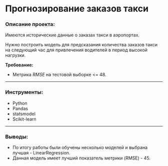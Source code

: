 # Прогнозирование заказов такси

### Описание проекта:

Имеются исторические данные о заказах такси в аэропортах. 

Нужно построить модель для предсказания количества заказов такси на следующий час для привлечения водителей в период высокой нагрузки.

**Требование:**
* Метрика *RMSE* на тестовой выборке <= 48.

----------------------------------------

### Инструменты:

* Python
* Pandas
* statsmodel
* Scikit-learn

-----------------------------------------

### Выводы:

* По итогу работы были обучены несколько моделей и выбрана лучшая - LinearRegression.
* Данная модель имеет лучший показатель метрики (RMSE) - 45.
